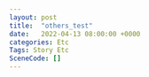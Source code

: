 ```yaml
---
layout: post
title:  "others_test"
date:   2022-04-13 08:00:00 +0000
categories: Etc
Tags: Story Etc
SceneCode: []
---
```

